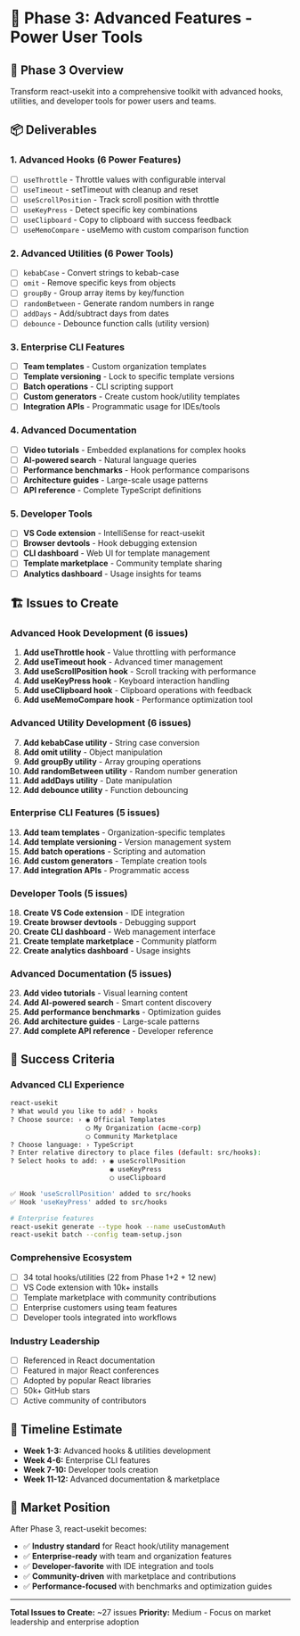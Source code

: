 # 🚀 Phase 3: Advanced Features - Power User Tools

## 🎯 Phase 3 Overview

Transform react-usekit into a comprehensive toolkit with advanced hooks, utilities, and developer tools for power users and teams.

## 📦 Deliverables

### **1. Advanced Hooks (6 Power Features)**

- [ ] `useThrottle` - Throttle values with configurable interval
- [ ] `useTimeout` - setTimeout with cleanup and reset
- [ ] `useScrollPosition` - Track scroll position with throttle
- [ ] `useKeyPress` - Detect specific key combinations
- [ ] `useClipboard` - Copy to clipboard with success feedback
- [ ] `useMemoCompare` - useMemo with custom comparison function

### **2. Advanced Utilities (6 Power Tools)**

- [ ] `kebabCase` - Convert strings to kebab-case
- [ ] `omit` - Remove specific keys from objects
- [ ] `groupBy` - Group array items by key/function
- [ ] `randomBetween` - Generate random numbers in range
- [ ] `addDays` - Add/subtract days from dates
- [ ] `debounce` - Debounce function calls (utility version)

### **3. Enterprise CLI Features**

- [ ] **Team templates** - Custom organization templates
- [ ] **Template versioning** - Lock to specific template versions
- [ ] **Batch operations** - CLI scripting support
- [ ] **Custom generators** - Create custom hook/utility templates
- [ ] **Integration APIs** - Programmatic usage for IDEs/tools

### **4. Advanced Documentation**

- [ ] **Video tutorials** - Embedded explanations for complex hooks
- [ ] **AI-powered search** - Natural language queries
- [ ] **Performance benchmarks** - Hook performance comparisons
- [ ] **Architecture guides** - Large-scale usage patterns
- [ ] **API reference** - Complete TypeScript definitions

### **5. Developer Tools**

- [ ] **VS Code extension** - IntelliSense for react-usekit
- [ ] **Browser devtools** - Hook debugging extension
- [ ] **CLI dashboard** - Web UI for template management
- [ ] **Template marketplace** - Community template sharing
- [ ] **Analytics dashboard** - Usage insights for teams

## 🏗️ Issues to Create

### **Advanced Hook Development** (6 issues)

1. **Add useThrottle hook** - Value throttling with performance
2. **Add useTimeout hook** - Advanced timer management
3. **Add useScrollPosition hook** - Scroll tracking with performance
4. **Add useKeyPress hook** - Keyboard interaction handling
5. **Add useClipboard hook** - Clipboard operations with feedback
6. **Add useMemoCompare hook** - Performance optimization tool

### **Advanced Utility Development** (6 issues)

7. **Add kebabCase utility** - String case conversion
8. **Add omit utility** - Object manipulation
9. **Add groupBy utility** - Array grouping operations
10. **Add randomBetween utility** - Random number generation
11. **Add addDays utility** - Date manipulation
12. **Add debounce utility** - Function debouncing

### **Enterprise CLI Features** (5 issues)

13. **Add team templates** - Organization-specific templates
14. **Add template versioning** - Version management system
15. **Add batch operations** - Scripting and automation
16. **Add custom generators** - Template creation tools
17. **Add integration APIs** - Programmatic access

### **Developer Tools** (5 issues)

18. **Create VS Code extension** - IDE integration
19. **Create browser devtools** - Debugging support
20. **Create CLI dashboard** - Web management interface
21. **Create template marketplace** - Community platform
22. **Create analytics dashboard** - Usage insights

### **Advanced Documentation** (5 issues)

23. **Add video tutorials** - Visual learning content
24. **Add AI-powered search** - Smart content discovery
25. **Add performance benchmarks** - Optimization guides
26. **Add architecture guides** - Large-scale patterns
27. **Add complete API reference** - Developer reference

## 🎯 Success Criteria

### **Advanced CLI Experience**

```bash
react-usekit
? What would you like to add? › hooks
? Choose source: › ◉ Official Templates
                   ◯ My Organization (acme-corp)
                   ◯ Community Marketplace
? Choose language: › TypeScript
? Enter relative directory to place files (default: src/hooks):
? Select hooks to add: › ◉ useScrollPosition
                         ◉ useKeyPress
                         ◯ useClipboard

✅ Hook 'useScrollPosition' added to src/hooks
✅ Hook 'useKeyPress' added to src/hooks

# Enterprise features
react-usekit generate --type hook --name useCustomAuth
react-usekit batch --config team-setup.json
```

### **Comprehensive Ecosystem**

- [ ] 34 total hooks/utilities (22 from Phase 1+2 + 12 new)
- [ ] VS Code extension with 10k+ installs
- [ ] Template marketplace with community contributions
- [ ] Enterprise customers using team features
- [ ] Developer tools integrated into workflows

### **Industry Leadership**

- [ ] Referenced in React documentation
- [ ] Featured in major React conferences
- [ ] Adopted by popular React libraries
- [ ] 50k+ GitHub stars
- [ ] Active community of contributors

## 📅 Timeline Estimate

- **Week 1-3:** Advanced hooks & utilities development
- **Week 4-6:** Enterprise CLI features
- **Week 7-10:** Developer tools creation
- **Week 11-12:** Advanced documentation & marketplace

## 🚀 Market Position

After Phase 3, react-usekit becomes:

- ✅ **Industry standard** for React hook/utility management
- ✅ **Enterprise-ready** with team and organization features
- ✅ **Developer-favorite** with IDE integration and tools
- ✅ **Community-driven** with marketplace and contributions
- ✅ **Performance-focused** with benchmarks and optimization guides

---

**Total Issues to Create:** ~27 issues
**Priority:** Medium - Focus on market leadership and enterprise adoption
